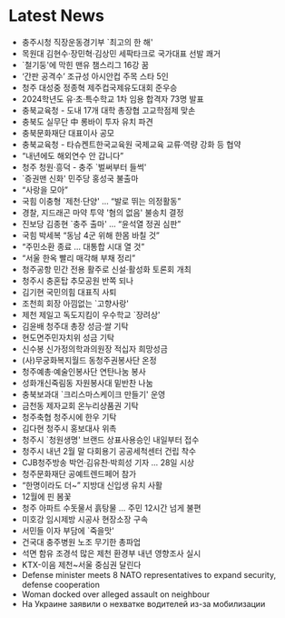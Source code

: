 # Latest News
-  충주시청 직장운동경기부 `최고의 한 해'
-  목원대 김현수·장민혁·김상민 세팍타크로 국가대표 선발 쾌거
-  `철기둥'에 막힌 맨유 챔스리그 16강 꿈
-  ‘간판 공격수’ 조규성 아시안컵 주목 스타 5인
-  청주 대성중 정종혁 제주컵국제유도대회 준우승
-  2024학년도 유·초·특수학교 1차 임용 합격자 73명 발표
-  충북교육청 - 도내 17개 대학 총장협 고교학점제 맞손
-  충북도 실무단 中 롱바이 투자 유치 파견
-  충북문화재단 대표이사 공모
-  충북교육청 - 타슈켄트한국교육원 국제교육 교류·역량 강화 등 협약
-  “내년에도 해외연수 안 갑니다”
-  청주 청원·흥덕 - 충주 `벌써부터 들썩'
-  `증권맨 신화' 민주당 홍성국 불출마
-  “사랑을 모아”
-  국힘 이충형 `제천·단양' … “발로 뛰는 의정활동”
-  경찰, 지드래곤 마약 투약 '혐의 없음' 불송치 결정
-  진보당 김종현 `충주 출마' … “윤석열 정권 심판”
-  국힘 박세복 “동남 4군 위해 한몸 바칠 것”
-  “주민소환 종료 … 대통합 시대 열 것”
-  “서울 한옥 빨리 매각해 부채 정리”
-  청주공항 민간 전용 활주로 신설·활성화 토론회 개최
-  청주시 충혼탑 추모공원 반쪽 되나
-  김기현 국민의힘 대표직 사퇴
-  조천희 회장 아낌없는 `고향사랑'
-  제천 제일고 독도지킴이 우수학교 `장려상'
-  김윤배 청주대 총장 성금·쌀 기탁
-  현도면주민자치위 성금 기탁
-  신수봉 신가정의학과의원장 적십자 희망성금
-  (사)무궁화복지월드 동청주권봉사단 온정
-  청주예총·예술인봉사단 연탄나눔 봉사
-  성화개신죽림동 자원봉사대 밑반찬 나눔
-  충북보과대 `크리스마스케이크 만들기' 운영
-  금천동 제자교회 온누리상품권 기탁
-  청주축협 청주시에 한우 기탁
-  김다현 청주시 홍보대사 위촉
-  청주시 `청원생명' 브랜드 상표사용승인 내일부터 접수
-  청주시 내년 2월 말 다회용기 공공세척센터 건립 착수
-  CJB청주방송 박언·김유찬·박희성 기자 … 28일 시상
-  청주문화재단 공예트렌드페어 참가
-  “한명이라도 더~” 지방대 신입생 유치 사활
-  12월에 핀 봄꽃
-  청주 아파트 수돗물서 흙탕물 … 주민 12시간 넘게 불편
-  미호강 임시제방 시공사 현장소장 구속
-  서민들 이자 부담에 `죽을맛'
-  건국대 충주병원 노조 무기한 총파업
-  석면 함유 조경석 많은 제천 환경부 내년 영향조사 실시
-  KTX-이음 제천~서울 중심권 달린다
-  Defense minister meets 8 NATO representatives to expand security, defense cooperation
-  Woman docked over alleged assault on neighbour
-  На Украине заявили о нехватке водителей из-за мобилизации

